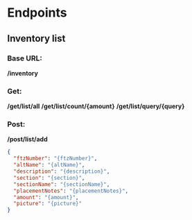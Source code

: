 # Endpoints

## Inventory list

### Base URL:
**/inventory**

### Get:
**/get/list/all**
**/get/list/count/{amount}**
**/get/list/query/{query}**

### Post:
**/post/list/add**
```json
{
  "ftzNumber": "{ftzNumber}",
  "altName": "{altName}",
  "description": "{description}",
  "section": "{section}",
  "sectionName": "{sectionName}",
  "placementNotes": "{placementNotes}",
  "amount": "{amount}",
  "picture": "{picture}"
}
```
